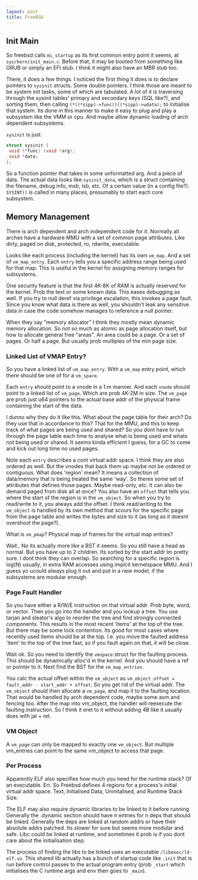 ```yaml
---
layout: post
title: FreeBSD
---
```


## Init Main

So freebsd calls `mi_startup` as its first common entry point it seems, at `sys/kern/init_main.c`. Before that, it may be booted from something like GRUB or simply an EFI stub. I think it might also have an MBR stub too.

There, it does a few things. I noticed the first thing it does is to declare pointers to `sysinit` structs. Some double pointers. I think those are meant to be system init tasks, some of which are tabulated. A lot of it is traversing through the sysinit tables' primary and secondary keys (SQL like?), and sorting them, then calling `(*((*sipp)->func))((*sipp)->udata);` to initialise that system. Its done in this manner to make it easy to plug and play a subsystem like the VMM or cpu. And maybe allow dynamic loading of arch dependent subsystems.

`sysinit` is just:

```c
struct sysinit {
 void (*func) (void *arg);
 void *data;
};
```

So a function pointer that takes in some unformatted arg. And a piece of data. The actual data looks like `sysinit_data`, which is a struct containing the filename, debug info, msb, lsb, etc. Of a certain value (in a config file?). `SYSINT()` is called in many places, presumably to start each core subsystem.

## Memory Management

There is arch dependent and arch independent code for it. Normally all arches have a hardware MMU with a set of common page attributes. Like dirty, paged on disk, protected, ro, rdwrite, executable.

Looks like each process (including the kernel) has its own `vm_map`. And a set of `vm_map_entry`. Each `entry` tells you a specific address range being used for that map. This is useful in the kernel for assigning memory ranges for subsystems.

One security feature is that the first 4K-8K of RAM is actually reserved for the kernel. Prob the text or some known data. This eases debugging as well. If you try to null deref via privilege escalation, this invokes a page fault. Since you know what data is there as well, you shouldn't leak any sensitive data in case the code somehow manages to reference a null pointer.

When they say "memory allocator" I think they mostly mean dynamic memory allocation. So not so much as atomic as page allocation itself, but how to allocate general free "areas". An area could be a page. Or a set of pages. Or half a page. But usually prob multiples of the min page size.

### Linked List of VMAP Entry?

So you have a linked list of `vm_map_entry`. With a `vm_map` entry point, which there should be one of for a `vm_space`.

Each `entry` should point to a vnode in a 1:m manner. And each `vnode` should point to a linked list of `vm_page`. Which are prob 4K-2M in size. The `vm_page` are prob just u64 pointers to the actual base addr of the physical frame containing the start of the data.

I dunno why they do it like this. What about the page table for their arch? Do they use that in accordance to this? That for the MMU, and this to keep track of what pages are being used and shared? So you dont have to run through the page table each time to analyse what is being used and whats not being used or shared. It seems kinda efficient I guess, for a GC to come and kick out long time no used pages.

Note each `entry` describes a cont virtual addr space. I think they are also ordered as well. But the vnodes that back them up maybe not be ordered or contiguous. What does 'region' mean? It means a collection of data/memory that is being treated the same 'way'. So theres some set of attributes that defines those pages. Maybe read-only, etc. It can also be demand paged from disk all at once? You also have an `offset` that tells you where the start of the region is in the `vm_object`. So when you try to read/write to it, you always add the offset. I think read/writing to the `vm_object` is handled by its own method that scours for the specific page from the page table and writes the bytes and size to it (as long as it doesnt overshoot the page?).

What is `vm_pmap`? Physical map of frames for the virtual map entries?

Wait.. No its actually more like a BST it seems. So you still have a head as normal. But you have up to 2 children. Its sorted by the start addr Im pretty sure. I dont think they can overlap. So searching for a specific region is log(N) usually, in extra RAM accesses using implcit kernelspace MMU. And I guess yo ucould always plug it out and put in a new model, if the subsystems are modular enough.

### Page Fault Handler

So you have either a R/W/E instruction on that virtual addr. Prob byte, word, or vector. Then you go into the handler and you lookup a tree. You use tarjan and sleator's algo to reorder the tree and find strongly connected components. This results in the most recent 'items' at the top of the tree. But there may be some lock contention. Its good for most cases where recently used items should be at the top. I.e. you move the faulted address 'item' to the top of the tree fast, so if you fault again on that, it will be close.

Wait ok. So you need to identify the `vmspace` struct for the faulting process. This should be dynamically alloc'd in the kernel. And you should have a ref or pointer to it. Next find the BST for the `vm_map_entries`.

You calc the actual offset within the `vm_object` as `vm_object_offset = fault_addr - start_addr + offset`. So you get rid of the virtual addr. The `vm_object` should then allocate a `vm_page`, and map it to the faulting location. That would be handled by arch dependent code, maybe some asm and fencing too. After the map into vm_object, the handler will reexecute the faulting instruction. So I think it eret to it without adding 4B like it usually does with jal + ret.

### VM Object

A `vm_page` can only be mapped to exactly one `vm_object`. But multiple vm_entries can point to the same vm_object to access that page.

### Per Process

Apparently ELF also specifies how much you need for the runtime stack? Of an executable. Err. So Freebsd defines 4 regions for a process's initial virtual addr space. Text, Initialised Data, Uninitalised, and Runtime Stack Size.

The ELF may also require dynamic libraries to be linked to it before running. Generally the .dynamic section should have n entries for n deps that should be linked. Generally the deps are linked at random addrs or have their absolute addrs patched. Its slower for sure but seems more modular and safe. Libc could be linked at runtime, and sometimes it prob is if you dont care about the initialisation step.

The process of finding the libs to be linked uses an executable `/libexec/ld-elf.so`. This shared lib actually has a bunch of startup code like `.init` that is run before control passes to the actual program entry (prob `_start` which initialises the C runtime args and env then goes to `_main`).
